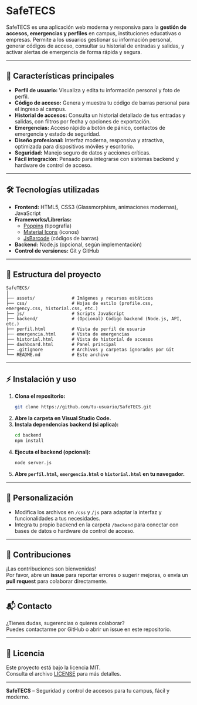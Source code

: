 # SafeTECS

SafeTECS es una aplicación web moderna y responsiva para la **gestión de accesos, emergencias y perfiles** en campus, instituciones educativas o empresas. Permite a los usuarios gestionar su información personal, generar códigos de acceso, consultar su historial de entradas y salidas, y activar alertas de emergencia de forma rápida y segura.

---

## 🚀 Características principales

- **Perfil de usuario:** Visualiza y edita tu información personal y foto de perfil.
- **Código de acceso:** Genera y muestra tu código de barras personal para el ingreso al campus.
- **Historial de accesos:** Consulta un historial detallado de tus entradas y salidas, con filtros por fecha y opciones de exportación.
- **Emergencias:** Acceso rápido a botón de pánico, contactos de emergencia y estado de seguridad.
- **Diseño profesional:** Interfaz moderna, responsiva y atractiva, optimizada para dispositivos móviles y escritorio.
- **Seguridad:** Manejo seguro de datos y acciones críticas.
- **Fácil integración:** Pensado para integrarse con sistemas backend y hardware de control de acceso.

---

## 🛠️ Tecnologías utilizadas

- **Frontend:** HTML5, CSS3 (Glassmorphism, animaciones modernas), JavaScript
- **Frameworks/Librerías:**  
  - [Poppins](https://fonts.google.com/specimen/Poppins) (tipografía)
  - [Material Icons](https://fonts.google.com/icons) (iconos)
  - [JsBarcode](https://github.com/lindell/JsBarcode) (códigos de barras)
- **Backend:** Node.js (opcional, según implementación)
- **Control de versiones:** Git y GitHub

---

## 📁 Estructura del proyecto

```
SafeTECS/
│
├── assets/              # Imágenes y recursos estáticos
├── css/                 # Hojas de estilo (profile.css, emergency.css, historial.css, etc.)
├── js/                  # Scripts JavaScript
├── backend/             # (Opcional) Código backend (Node.js, API, etc.)
├── perfil.html          # Vista de perfil de usuario
├── emergencia.html      # Vista de emergencias
├── historial.html       # Vista de historial de accesos
├── dashboard.html       # Panel principal
├── .gitignore           # Archivos y carpetas ignorados por Git
└── README.md            # Este archivo
```

---

## ⚡ Instalación y uso

1. **Clona el repositorio:**
   ```bash
   git clone https://github.com/tu-usuario/SafeTECS.git
   ```
2. **Abre la carpeta en Visual Studio Code.**
3. **Instala dependencias backend (si aplica):**
   ```bash
   cd backend
   npm install
   ```
4. **Ejecuta el backend (opcional):**
   ```bash
   node server.js
   ```
5. **Abre `perfil.html`, `emergencia.html` o `historial.html` en tu navegador.**

---

## 🧩 Personalización

- Modifica los archivos en `/css` y `/js` para adaptar la interfaz y funcionalidades a tus necesidades.
- Integra tu propio backend en la carpeta `/backend` para conectar con bases de datos o hardware de control de acceso.

---

## 🤝 Contribuciones

¡Las contribuciones son bienvenidas!  
Por favor, abre un **issue** para reportar errores o sugerir mejoras, o envía un **pull request** para colaborar directamente.

---

## 📬 Contacto

¿Tienes dudas, sugerencias o quieres colaborar?  
Puedes contactarme por GitHub o abrir un issue en este repositorio.

---

## 📝 Licencia

Este proyecto está bajo la licencia MIT.  
Consulta el archivo [LICENSE](LICENSE) para más detalles.

---

**SafeTECS** – Seguridad y control de accesos para tu campus, fácil y moderno.
